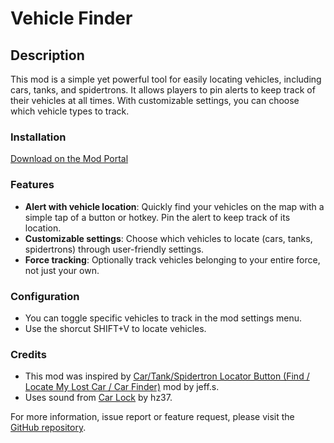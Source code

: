 # Vehicle Finder

## Description

This mod is a simple yet powerful tool for easily locating vehicles, including cars, tanks, and spidertrons. It allows players to pin alerts to keep track of their vehicles at all times. With customizable settings, you can choose which vehicle types to track.

### Installation

[Download on the Mod Portal](https://mods.factorio.com/mod/enemy-alert)

### Features

- **Alert with vehicle location**: Quickly find your vehicles on the map with a simple tap of a button or hotkey. Pin the alert to keep track of its location.
- **Customizable settings**: Choose which vehicles to locate (cars, tanks, spidertrons) through user-friendly settings.
- **Force tracking**: Optionally track vehicles belonging to your entire force, not just your own.

### Configuration

- You can toggle specific vehicles to track in the mod settings menu.
- Use the shorcut SHIFT+V to locate vehicles.

### Credits

- This mod was inspired by [Car/Tank/Spidertron Locator Button (Find / Locate My Lost Car / Car Finder)](https://mods.factorio.com/mod/car-finder) mod by jeff.s.
- Uses sound from [Car Lock](https://freesound.org/people/hz37/sounds/396448) by hz37.

For more information, issue report or feature request, please visit the [GitHub repository](https://github.com/igoticecream/factorio-vehicle-finder).
